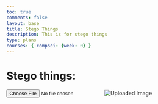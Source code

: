 ```yaml
---
toc: true
comments: false
layout: base
title: Stego Things
description: This is for stego things
type: plans
courses: { compsci: {week: 0} }
---
```


# Stego things:

<input type="file" id="uploadInput" accept="image/*">
<img id="output" alt="Uploaded Image">
<script>
    document.getElementById('uploadInput').addEventListener('change', function (e) {
        var file = e.target.files[0];
        if (file) {
            var reader = new FileReader();
            reader.onload = function (e) {
                var base64String = e.target.result.split(',')[1];
                var binaryString = atob(base64String);
                console.log(binaryString); // This will log the binary string to the console
            };
            reader.readAsDataURL(file);
        }
    });
</script>
